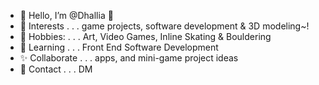 - 💜 Hello, I’m @Dhallia 🌸
- 💙 Interests . . . game projects, software development & 3D modeling~!
- 💫 Hobbies: . . . Art, Video Games, Inline Skating & Bouldering
- 🔰 Learning . . . Front End Software Development
- ✨ Collaborate . . . apps, and mini-game project ideas
- 📧 Contact . . . DM

<!---
Dhallia/Dhallia is a ✨ special ✨ repository because its `README.md` (this file) appears on your GitHub profile.
--->
